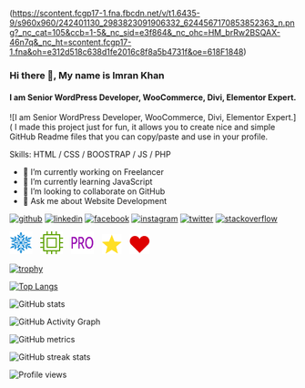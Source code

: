 (https://scontent.fcgp17-1.fna.fbcdn.net/v/t1.6435-9/s960x960/242401130_2983823091906332_6244567170853852363_n.png?_nc_cat=105&ccb=1-5&_nc_sid=e3f864&_nc_ohc=HM_brRw2BSQAX-46n7q&_nc_ht=scontent.fcgp17-1.fna&oh=e312d518c638d1fe2016c8f8a5b4731f&oe=618F1848)


### Hi there 👋, My name is Imran Khan
#### I am Senior WordPress Developer, WooCommerce, Divi, Elementor Expert.
![I am Senior WordPress Developer, WooCommerce, Divi, Elementor Expert.](
I made this project just for fun, it allows you to create nice and simple GitHub Readme files that you can copy/paste and use in your profile.

Skills: HTML / CSS / BOOSTRAP / JS  / PHP

- 🔭 I’m currently working on Freelancer 
- 🌱 I’m currently learning JavaScript 
- 👯 I’m looking to collaborate on GitHub 
- 💬 Ask me about Website Development 


[<img src='https://cdn.jsdelivr.net/npm/simple-icons@3.0.1/icons/github.svg' alt='github' height='40'>](https://github.com/imrankhanwordpress1)  [<img src='https://cdn.jsdelivr.net/npm/simple-icons@3.0.1/icons/linkedin.svg' alt='linkedin' height='40'>](https://www.linkedin.com/in/imran-khan-a1917515a/)  [<img src='https://cdn.jsdelivr.net/npm/simple-icons@3.0.1/icons/facebook.svg' alt='facebook' height='40'>](https://www.facebook.com/imrankhanwebdeveloper)  [<img src='https://cdn.jsdelivr.net/npm/simple-icons@3.0.1/icons/instagram.svg' alt='instagram' height='40'>](https://www.instagram.com/imran_khan.197/)  [<img src='https://cdn.jsdelivr.net/npm/simple-icons@3.0.1/icons/twitter.svg' alt='twitter' height='40'>](https://twitter.com/@Imran_coder)  [<img src='https://cdn.jsdelivr.net/npm/simple-icons@3.0.1/icons/stackoverflow.svg' alt='stackoverflow' height='40'>](https://stackoverflow.com/users/15914016)  

<a href='https://archiveprogram.github.com/'><img src='https://raw.githubusercontent.com/acervenky/animated-github-badges/master/assets/acbadge.gif' width='40' height='40'></a> <a href='https://docs.github.com/en/developers'><img src='https://raw.githubusercontent.com/acervenky/animated-github-badges/master/assets/devbadge.gif' width='40' height='40'></a> <a href='https://github.com/pricing'><img src='https://raw.githubusercontent.com/acervenky/animated-github-badges/master/assets/pro.gif' width='40' height='40'></a> <a href='https://stars.github.com/'><img src='https://raw.githubusercontent.com/acervenky/animated-github-badges/master/assets/starbadge.gif' width='35' height='35'></a> <a href='https://docs.github.com/en/github/supporting-the-open-source-community-with-github-sponsors'><img src='https://raw.githubusercontent.com/acervenky/animated-github-badges/master/assets/sponsorbadge.gif' width='35' height='35'></a> 

[![trophy](https://github-profile-trophy.vercel.app/?username=imrankhanwordpress1)](https://github.com/ryo-ma/github-profile-trophy)

[![Top Langs](https://github-readme-stats.vercel.app/api/top-langs/?username=imrankhanwordpress1)](https://github.com/anuraghazra/github-readme-stats)

![GitHub stats](https://github-readme-stats.vercel.app/api?username=imrankhanwordpress1&show_icons=true&count_private=true)  

![GitHub Activity Graph](https://activity-graph.herokuapp.com/graph?username=imrankhanwordpress1)  

![GitHub metrics](https://metrics.lecoq.io/imrankhanwordpress1)  

![GitHub streak stats](https://github-readme-streak-stats.herokuapp.com/?user=imrankhanwordpress1)  

![Profile views](https://gpvc.arturio.dev/imrankhanwordpress1)  
